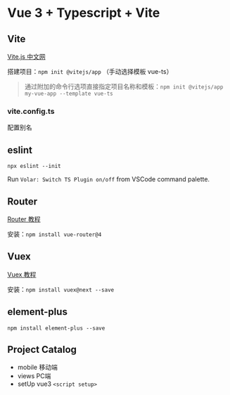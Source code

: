 
# Vue 3 + Typescript + Vite


##  Vite

[Vite.js 中文网](https://www.vitejs.net/guide/)

搭建项目：`npm init @vitejs/app` （手动选择模板 vue-ts）

> 通过附加的命令行选项直接指定项目名称和模板：`npm init @vitejs/app my-vue-app --template vue-ts`

### vite.config.ts

配置别名


## eslint

`npx eslint --init`

Run `Volar: Switch TS Plugin on/off` from VSCode command palette.


## Router

[Router 教程](https://next.router.vuejs.org/installation.html)

安装：`npm install vue-router@4`


## Vuex

[Vuex 教程](https://next.vuex.vuejs.org/zh/installation.html)

安装：`npm install vuex@next --save`


## element-plus

`npm install element-plus --save`

## Project Catalog

- mobile 移动端
- views PC端
- setUp vue3 `<script setup>`
